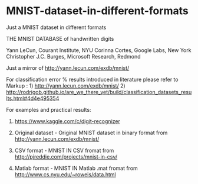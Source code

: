 # MNIST-dataset-in-different-formats
Just a MNIST dataset in different formats


THE MNIST DATABASE of handwritten digits

Yann LeCun, Courant Institute, NYU
Corinna Cortes, Google Labs, New York
Christopher J.C. Burges, Microsoft Research, Redmond

Just a mirror of http://yann.lecun.com/exdb/mnist/

For classification error % results introduced in literature please refer to
 Markup : 1) http://yann.lecun.com/exdb/mnist/
          2) http://rodrigob.github.io/are_we_there_yet/build/classification_datasets_results.html#4d4e495354

For examples and practical results:
1) https://www.kaggle.com/c/digit-recognizer

1) Original dataset - Original MNIST dataset in binary format from http://yann.lecun.com/exdb/mnist/
2) CSV format - MNIST IN CSV fromat from http://pjreddie.com/projects/mnist-in-csv/
3) Matlab format - MNIST IN Matlab .mat fromat from http://www.cs.nyu.edu/~roweis/data.html

